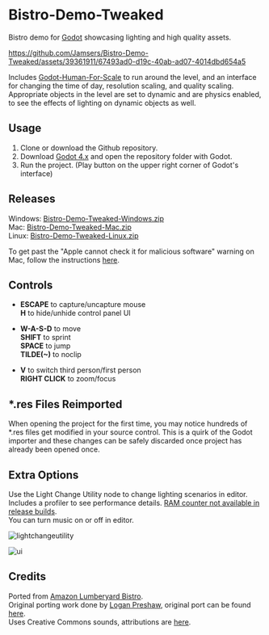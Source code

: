 # Bistro-Demo-Tweaked
Bistro demo for [Godot](https://github.com/godotengine/godot) showcasing lighting and high quality assets.

https://github.com/Jamsers/Bistro-Demo-Tweaked/assets/39361911/67493ad0-d19c-40ab-ad07-4014dbd654a5

Includes [Godot-Human-For-Scale](https://github.com/Jamsers/Godot-Human-For-Scale) to run around the level, and an interface for changing the time of day, resolution scaling, and quality scaling. Appropriate objects in the level are set to dynamic and are physics enabled, to see the effects of lighting on dynamic objects as well.

## Usage
1. Clone or download the Github repository.
2. Download [Godot 4.x](https://godotengine.org/download/) and open the repository folder with Godot.
3. Run the project. (Play button on the upper right corner of Godot's interface)

## Releases
Windows: [Bistro-Demo-Tweaked-Windows.zip](https://github.com/Jamsers/Bistro-Demo-Tweaked/releases/download/v1.0/Bistro-Demo-Tweaked-Windows.zip)  
Mac: [Bistro-Demo-Tweaked-Mac.zip](https://github.com/Jamsers/Bistro-Demo-Tweaked/releases/download/v1.0/Bistro-Demo-Tweaked-Mac.zip)  
Linux: [Bistro-Demo-Tweaked-Linux.zip](https://github.com/Jamsers/Bistro-Demo-Tweaked/releases/download/v1.0/Bistro-Demo-Tweaked-Linux.zip)

To get past the "Apple cannot check it for malicious software" warning on Mac, follow the instructions [here](https://support.apple.com/guide/mac-help/mchleab3a043).

## Controls
- **ESCAPE** to capture/uncapture mouse  
  **H** to hide/unhide control panel UI

- **W-A-S-D** to move  
  **SHIFT** to sprint  
  **SPACE** to jump  
  **TILDE(~)** to noclip  

- **V** to switch third person/first person  
  **RIGHT CLICK** to zoom/focus

## *.res Files Reimported
When opening the project for the first time, you may notice hundreds of *.res files get modified in your source control. This is a quirk of the Godot importer and these changes can be safely discarded once project has already been opened once.

## Extra Options
Use the Light Change Utility node to change lighting scenarios in editor.  
Includes a profiler to see performance details. [RAM counter not available in release builds](https://docs.godotengine.org/en/stable/classes/class_performance.html#enumerations).  
You can turn music on or off in editor.

![lightchangeutility](https://github.com/Jamsers/Bistro-Demo-Tweaked/assets/39361911/09c0a406-e942-467e-8ecc-fb2eafc55f4e)

![ui](https://github.com/Jamsers/Bistro-Demo-Tweaked/assets/39361911/6d39b553-558b-4a63-8551-5e76681a9e90)

## Credits
Ported from [Amazon Lumberyard Bistro](https://developer.nvidia.com/orca/amazon-lumberyard-bistro).  
Original porting work done by [Logan Preshaw](https://github.com/WickedInsignia), original port can be found [here](https://github.com/godotengine/godot/issues/74965).  
Uses Creative Commons sounds, attributions are [here](https://github.com/Jamsers/Bistro-Demo-Tweaked/blob/main/Audio/ATTRIBUTION).
